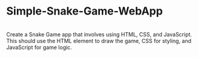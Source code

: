 # Simple-Snake-Game-WebApp
<br/>
Create a Snake Game app that involves using HTML, CSS, and JavaScript. <br/>
This should use the HTML <canvas> element to draw the game, CSS for styling, and JavaScript for game logic.<br/>
